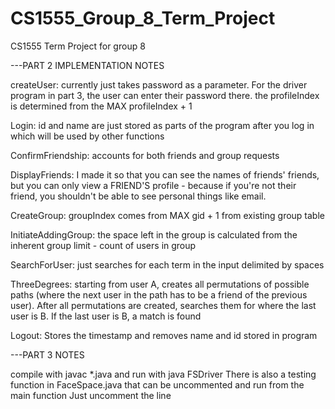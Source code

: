 # CS1555_Group_8_Term_Project
CS1555 Term Project for group 8

---PART 2 IMPLEMENTATION NOTES

createUser: currently just takes password as a parameter. For the driver program in part 3, the user can enter their password there.
			the profileIndex is determined from the MAX profileIndex + 1

Login: id and name are just stored as parts of the program after you log in which will be used by other functions

ConfirmFriendship: accounts for both friends and group requests

DisplayFriends: I made it so that you can see the names of friends' friends, but you can only view a FRIEND'S profile - because if you're not their friend, you shouldn't be able to see personal things like email.

CreateGroup: groupIndex comes from MAX gid + 1 from existing group table

InitiateAddingGroup: the space left in the group is calculated from the inherent group limit - count of users in group

SearchForUser: just searches for each term in the input delimited by spaces

ThreeDegrees: starting from user A, creates all permutations of possible paths (where the next user in the path has to be a friend of the previous user). After all permutations are created, searches them for where the last user is B. If the last user is B, a match is found

Logout: Stores the timestamp and removes name and id stored in program


---PART 3 NOTES

compile with javac *.java and run with java FSDriver
There is also a testing function in FaceSpace.java that can be uncommented and run from the main function
Just uncomment the line